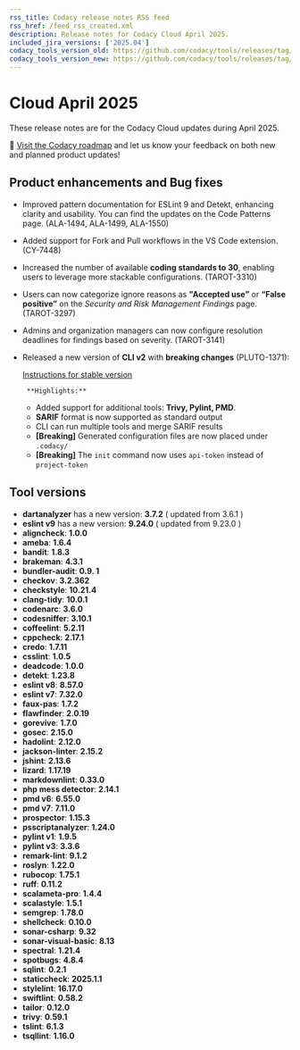 ```yaml
---
rss_title: Codacy release notes RSS feed
rss_href: /feed_rss_created.xml
description: Release notes for Codacy Cloud April 2025.
included_jira_versions: ['2025.04']
codacy_tools_version_old: https://github.com/codacy/tools/releases/tag/8.0.101
codacy_tools_version_new: https://github.com/codacy/tools/releases/tag/8.2.11-fixdepsversioning.3.c3fc4b0
---
```


# Cloud April 2025

These release notes are for the Codacy Cloud updates during April 2025.

📢 [Visit the Codacy roadmap](https://roadmap.codacy.com) and <span class="skip-vale">let us know</span> your feedback on both new and planned product updates!

## Product enhancements and Bug fixes
- Improved pattern documentation for ESLint 9 and Detekt, enhancing clarity and usability. You can find the updates on the Code Patterns page. (ALA-1494, ALA-1499, ALA-1550)
- Added support for Fork and Pull workflows in the VS Code extension. (CY-7448)
- Increased the number of available **coding standards to 30**, enabling users to leverage more stackable configurations. (TAROT-3310)
- Users can now categorize ignore reasons as **"Accepted use”** or **“False positive”** on the *Security and Risk Management Findings* page. (TAROT-3297)
- Admins and organization managers can now configure resolution deadlines for findings based on severity. (TAROT-3141)
- Released a new version of **CLI v2** with **breaking changes** (PLUTO-1371): 
    
   [Instructions for stable version](https://github.com/codacy/codacy-cli-v2?tab=readme-ov-file#breaking-changes)
  
       **Highlights:**

    -   Added support for additional tools: **Trivy, Pylint, PMD**.
    -   **SARIF** format is now supported as standard output
    -   CLI can run multiple tools and merge SARIF results
    -   **\[Breaking]** Generated configuration files are now placed under `.codacy/`
    -   **\[Breaking]** The `init` command now uses `api-token` instead of `project-token`


## Tool versions

-  **dartanalyzer** has a new version: **3.7.2** ( updated from 3.6.1 )
-  **eslint v9** has a new version: **9.24.0** ( updated from 9.23.0 )
-  **aligncheck**: **1.0.0**
-  **ameba**: **1.6.4**
-  **bandit**: **1.8.3**
-  **brakeman**: **4.3.1**
-  **bundler-audit**: **0.9. 1**
-  **checkov**: **3.2.362**
-  **checkstyle**: **10.21.4**
-  **clang-tidy**: **10.0.1**
-  **codenarc**: **3.6.0**
-  **codesniffer**: **3.10.1**
-  **coffeelint**: **5.2.11**
-  **cppcheck**: **2.17.1**
-  **credo**: **1.7.11**
-  **csslint**: **1.0.5**
-  **deadcode**: **1.0.0**
-  **detekt**: **1.23.8**
-  **eslint v8**: **8.57.0**
-  **eslint v7**: **7.32.0**
-  **faux-pas**: **1.7.2**
-  **flawfinder**: **2.0.19**
-  **gorevive**: **1.7.0**
-  **gosec**: **2.15.0**
-  **hadolint**: **2.12.0**
-  **jackson-linter**: **2.15.2**
-  **jshint**: **2.13.6**
-  **lizard**: **1.17.19**
-  **markdownlint**: **0.33.0**
-  **php mess detector**: **2.14.1**
-  **pmd v6**: **6.55.0**
-  **pmd v7**: **7.11.0**
-  **prospector**: **1.15.3**
-  **psscriptanalyzer**: **1.24.0**
-  **pylint v1**: **1.9.5**
-  **pylint v3**: **3.3.6**
-  **remark-lint**: **9.1.2**
-  **roslyn**: **1.22.0**
-  **rubocop**: **1.75.1**
-  **ruff**: **0.11.2**
-  **scalameta-pro**: **1.4.4**
-  **scalastyle**: **1.5.1**
-  **semgrep**: **1.78.0**
-  **shellcheck**: **0.10.0**
-  **sonar-csharp**: **9.32**
-  **sonar-visual-basic**: **8.13**
-  **spectral**: **1.21.4**
-  **spotbugs**: **4.8.4**
-  **sqlint**: **0.2.1**
-  **staticcheck**: **2025.1.1**
-  **stylelint**: **16.17.0**
-  **swiftlint**: **0.58.2**
-  **tailor**: **0.12.0**
-  **trivy**: **0.59.1**
-  **tslint**: **6.1.3**
-  **tsqllint**: **1.16.0**